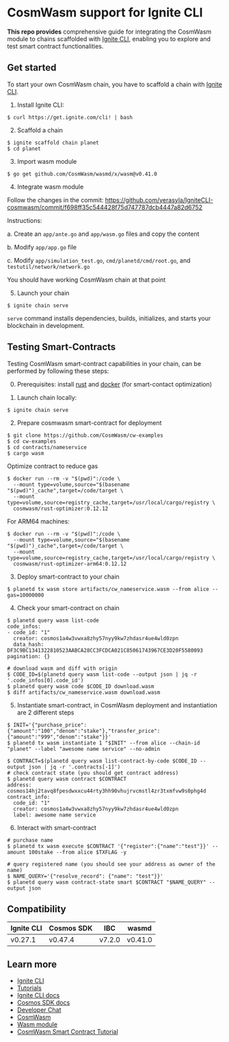 # CosmWasm support for Ignite CLI

**This repo provides** comprehensive guide for integrating the CosmWasm module to chains scaffolded with [Ignite CLI](https://ignite.com/cli), enabling you to explore and test smart contract functionalities.

## Get started
To start your own CosmWasm chain, you have to scaffold a chain with [Ignite CLI](https://docs.ignite.com).

1. Install Ignite CLI:
```
$ curl https://get.ignite.com/cli! | bash
```
2. Scaffold a chain 
```
$ ignite scaffold chain planet
$ cd planet
```
3. Import wasm module
```
$ go get github.com/CosmWasm/wasmd/x/wasm@v0.41.0
```

4. Integrate wasm module

Follow the changes in the commit:
https://github.com/yerasyla/IgniteCLI-cosmwasm/commit/f698ff35c544428f75d747787dcb4447a82d6752


Instructions:

a. Create an `app/ante.go` and `app/wasm.go` files and copy the content

b. Modify `app/app.go` file

c. Modify `app/simulation_test.go`, `cmd/planetd/cmd/root.go`, and `testutil/network/network.go`

You should have working CosmWasm chain at that point

5. Launch your chain

```
$ ignite chain serve
```
`serve` command installs dependencies, builds, initializes, and starts your blockchain in development.


## Testing Smart-Contracts

Testing CosmWasm smart-contract capabilities in your chain, can be performed by following these steps:

0. Prerequisites: install [rust](https://www.rust-lang.org/tools/install) and [docker](https://www.docker.com/) (for smart-contact optimization)

1. Launch chain locally:
```
$ ignite chain serve
```

2. Prepare cosmwasm smart-contract for deployment
```
$ git clone https://github.com/CosmWasm/cw-examples
$ cd cw-examples
$ cd contracts/nameservice
$ cargo wasm
```

Optimize contract to reduce gas
```
$ docker run --rm -v "$(pwd)":/code \
  --mount type=volume,source="$(basename "$(pwd)")_cache",target=/code/target \
  --mount type=volume,source=registry_cache,target=/usr/local/cargo/registry \
  cosmwasm/rust-optimizer:0.12.12
```

For ARM64 machines:
```
$ docker run --rm -v "$(pwd)":/code \
  --mount type=volume,source="$(basename "$(pwd)")_cache",target=/code/target \
  --mount type=volume,source=registry_cache,target=/usr/local/cargo/registry \
  cosmwasm/rust-optimizer-arm64:0.12.12
```

3. Deploy smart-contract to your chain
```
$ planetd tx wasm store artifacts/cw_nameservice.wasm --from alice --gas=10000000 
```

4. Check your smart-contract on chain
```
$ planetd query wasm list-code
code_infos:
- code_id: "1"
  creator: cosmos1a4w3vwxa8zhy57nyy9kw7zhdasr4ue4wld0zpn
  data_hash: DF3C9BC1341322810523AABCA28CC3FCDCA021C85061743967CE3D20F5580093
pagination: {}

# download wasm and diff with origin
$ CODE_ID=$(planetd query wasm list-code --output json | jq -r '.code_infos[0].code_id')
$ planetd query wasm code $CODE_ID download.wasm
$ diff artifacts/cw_nameservice.wasm download.wasm
```

5. Instantiate smart-contract, in CosmWasm deployment and instantiation are 2 different steps

```
$ INIT='{"purchase_price":{"amount":"100","denom":"stake"},"transfer_price":{"amount":"999","denom":"stake"}}'
$ planetd tx wasm instantiate 1 "$INIT" --from alice --chain-id "planet" --label "awesome name service" --no-admin

$ CONTRACT=$(planetd query wasm list-contract-by-code $CODE_ID --output json | jq -r '.contracts[-1]')
# check contract state (you should get contract address)
$ planetd query wasm contract $CONTRACT
address: cosmos14hj2tavq8fpesdwxxcu44rty3hh90vhujrvcmstl4zr3txmfvw9s0phg4d
contract_info:
  code_id: "1"
  creator: cosmos1a4w3vwxa8zhy57nyy9kw7zhdasr4ue4wld0zpn
  label: awesome name service
```

6. Interact with smart-contract
```
# purchase name
$ planetd tx wasm execute $CONTRACT '{"register":{"name":"test"}}' --amount 100stake --from alice $TXFLAG -y

# query registered name (you should see your address as owner of the name)
$ NAME_QUERY='{"resolve_record": {"name": "test"}}'
$ planetd query wasm contract-state smart $CONTRACT "$NAME_QUERY" --output json
```

## Compatibility

| Ignite CLI  | Cosmos SDK  | IBC       | wasmd                                                         |
|-------------|-------------|-----------|---------------------------------------------------------------|
| v0.27.1     | v0.47.4     | v7.2.0    | v0.41.0                                                       |

## Learn more

- [Ignite CLI](https://ignite.com/cli)
- [Tutorials](https://docs.ignite.com/guide)
- [Ignite CLI docs](https://docs.ignite.com)
- [Cosmos SDK docs](https://docs.cosmos.network)
- [Developer Chat](https://discord.gg/ignite)
- [CosmWasm](https://cosmwasm.com/)
- [Wasm module](https://github.com/CosmWasm/wasmd)
- [CosmWasm Smart Contract Tutorial](https://medium.com/haderech-dev/smart-contract-tutorial-3-cosmwasm-805860c91a88)